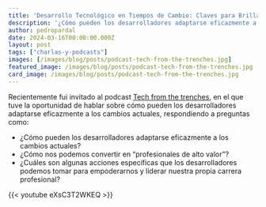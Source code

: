 ```yaml
---
title: 'Desarrollo Tecnológico en Tiempos de Cambio: Claves para Brillar en 2024'
description: '¿Cómo pueden los desarrolladores adaptarse eficazmente a los cambios actuales y convertirse en "profesionales de alto valor"?'
author: pedropardal
date: 2024-03-16T00:00:00.000Z
layout: post
tags: ["charlas-y-podcasts"]
images: [/images/blog/posts/podcast-tech-from-the-trenches.jpg]
featured_image: /images/blog/posts/podcast-tech-from-the-trenches.jpg
card_image: /images/blog/posts/podcast-tech-from-the-trenches.jpg
---
```


Recientemente fui invitado al podcast [Tech from the trenches](https://www.youtube.com/@TechFromTheTrenches), en el que tuve la oportunidad de hablar sobre cómo pueden los desarrolladores adaptarse eficazmente a los cambios actuales, respondiendo a preguntas como:

- ¿Cómo pueden los desarrolladores adaptarse eficazmente a los cambios actuales? 
- ¿Cómo nos podemos convertir en “profesionales de alto valor”?
- ¿Cuáles son algunas acciones específicas que los desarrolladores podemos tomar para empoderarnos y liderar nuestra propia carrera profesional?

{{< youtube eXsC3T2WKEQ >}}
